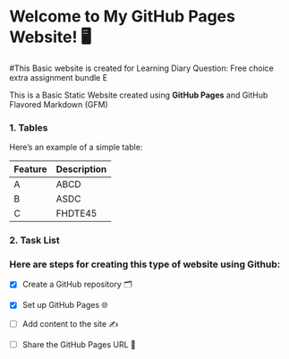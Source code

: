 # Welcome to My GitHub Pages Website! 🖥️

#This Basic website is created for Learning Diary Question: Free choice extra assignment bundle E

This is a Basic Static Website created  using **GitHub Pages** and GitHub Flavored Markdown (GFM)


### 1. Tables

Here’s an example of a simple table:

| Feature       | Description  |
| ------------- | ------------ |
| A             | ABCD         |
| B             | ASDC         |
| C             | FHDTE45      |

### 2. Task List

###  Here are steps for creating this type of website using Github:

- [x] Create a GitHub repository 🗂️
- [x] Set up GitHub Pages 🌐
- [ ] Add content to the site ✍️
- [ ] Share the GitHub Pages URL 📢



